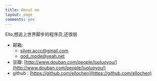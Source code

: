 ```yaml
---
title: About me
layout: page
comments: yes
---
```

  
Ello,想追上世界脚步的程序员,还很弱

- 邮箱:
  + silver.accc@gmail.com
  + god_mode@yeah.net
- 豆瓣: [http://www.douban.com/people/luoluoyou/](http://www.douban.com/people/luoluoyou/)
- github : [https://github.com/ellochen](https://github.com/ellochen)      
